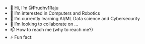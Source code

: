 - 👋 Hi, I’m @Prudhv1Raju
- 👀 I’m interested in Computers and Robotics
- 🌱 I’m currently learning AI/ML Data science and Cybersecurity
- 💞️ I’m looking to collaborate on ...
- 📫 How to reach me (why to reach me?)
- ⚡ Fun fact: 

<!---
Prudhv1Raju/Prudhv1Raju is a ✨ special ✨ repository because its `README.md` (this file) appears on your GitHub profile.
You can click the Preview link to take a look at your changes.
--->

